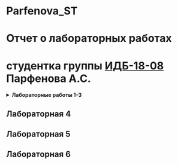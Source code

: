 # Parfenova_ST
# Отчет о лабораторных работах
# студентка группы [ИДБ-18-08](https://github.com/Parofeen/Parfenova_ST/wiki) Парфенова А.С.

<details> 
  <summary><b> Лабораторные работы 1-3 </summary>
      
## Лабораторная 1

Создание диаграммы прецедентов и диаграммы IDF0 для индивидуального проекта.

Диаграмма IDF0.
![](https://github.com/Parofeen/Parfenova_ST/blob/main/%D0%9B%D0%B0%D0%B11/%D0%BC%D0%BE%D0%B4%D0%B5%D0%BB%D1%8C%20%D1%81%D0%B1%D0%BE%D1%80%D0%BA%D0%B8%20%D0%BB%D0%B5%D0%B3%D0%BE.png)

[Текст для создания диаграммы классов.](https://github.com/Parofeen/Parfenova_ST/blob/main/%D0%9B%D0%B0%D0%B11/%D0%BC%D0%BE%D0%B4%D0%B5%D0%BB%D1%8C%20%D1%81%D0%B1%D0%BE%D1%80%D0%BA%D0%B8%20%D0%BB%D0%B5%D0%B3%D0%BE_2.3.txt)

Диаграмма классов.
![](https://github.com/Parofeen/Parfenova_ST/blob/main/%D0%9B%D0%B0%D0%B11/%D0%BC%D0%BE%D0%B4%D0%B5%D0%BB%D1%8C%20%D1%81%D0%B1%D0%BE%D1%80%D0%BA%D0%B8%20%D0%BB%D0%B5%D0%B3%D0%BE_2.png)

[Текст для создания диаграммы прецедентов.](https://github.com/Parofeen/Parfenova_ST/blob/main/%D0%9B%D0%B0%D0%B11/%D0%BC%D0%BE%D0%B4%D0%B5%D0%BB%D1%8C%20%D1%81%D0%B1%D0%BE%D1%80%D0%BA%D0%B8%20%D0%BB%D0%B5%D0%B3%D0%BE_2.4.txt)

Диаграмма прецедентов.

![](https://github.com/Parofeen/Parfenova_ST/blob/main/%D0%9B%D0%B0%D0%B11/%D0%BC%D0%BE%D0%B4%D0%B5%D0%BB%D1%8C%20%D1%81%D0%B1%D0%BE%D1%80%D0%BA%D0%B8%20%D0%BB%D0%B5%D0%B3%D0%BE_3.png)


[Ссылка на модель, выполненную в программе RAMUS.](https://github.com/Parofeen/Parfenova_ST/blob/main/%D0%9B%D0%B0%D0%B11/%D0%9C%D0%BE%D0%B4%D0%B5%D0%BB%D1%8C%20%D1%81%D0%B1%D0%BE%D1%80%D0%BA%D0%B8%20%D0%BB%D0%B5%D0%B3%D0%BE.rsf)

## Лабораторная 2

Определение подсистемы и надсистемы.

Диаграмма IDF0.

![](https://github.com/Parofeen/Parfenova_ST/blob/main/%D0%BB%D0%B0%D0%B12/01_A0.png)

Сотрудник с помощью средств для работы выполняет заказ гостя по рецепту из продуктов в определенные часы работы, используя кухонное оборудование и соблюдая нормы САНПИНа, регламент.

Декомпозиция.

![](https://github.com/Parofeen/Parfenova_ST/blob/main/%D0%BB%D0%B0%D0%B12/02_A0.png)

**Блок А1:** Сотрудник с помощью средств для работы принимает заказ гостя в определенные часы работы, соблюдая нормы САНПИНа, регламент и передает его на приготовление.

**Блок А2:** Сотрудник готовит заказ с помощью кухонного оборудования из продуктов и полуфабрикатов по определенному рецепту в определенные часы работы с соблюдением норм САНПИНа, регламента, после чего блюдо подается. 

**Блок А3:** Сотрудник с помощью средств для работы подает готовое блюдо гостю в определенные часы работы, соблюдая нормы САНПИНа, регламент,также сотрудник предварительно проверяет на соответствие готовое блюдо и ранее сделанный заказ, после чего гость расплачивается и на выходе мы получаем оплату и выполненный заказ.

Диаграмма потоков (DFD) в блоке "Принятие заказа".

![](https://github.com/Parofeen/Parfenova_ST/blob/main/%D0%BB%D0%B0%D0%B12/03_A1.png)

Сотрудник оформляет заказ в специальной форме, в которых он может косвенно взаимодействовать с базами данных сотрудников и заказов. Шаблон формы оформления заказов создаётся в в определенные часы работы, соблюдая нормы САНПИНа, регламент, заполняя форму данными заказа гостя. После оформления сотрудник сможет закрыть заказ, если это потребуется, а доступ к списку позволяет проверить правильность выполнения заказа.

Диаграмма прецедентов.

![](https://github.com/Parofeen/Parfenova_ST/blob/main/%D0%BB%D0%B0%D0%B12/%D0%B4%D0%B8%D0%B0%D0%B3%D1%80_%D0%BF%D1%80%D0%B5%D1%86%D0%B5%D0%B4%D0%B5%D0%BD%D1%82%D0%BE%D0%B2.png)

[Текст для создания диаграммы прецедентов.](https://github.com/Parofeen/Parfenova_ST/blob/main/%D0%BB%D0%B0%D0%B12/%D0%B4%D0%B8%D0%B0%D0%B3%D1%80_%D0%BF%D1%80%D0%B5%D1%86%D0%B5%D0%B4%D0%B5%D0%BD%D1%82%D0%BE%D0%B2.txt)


[Ссылка на модель, выполненную в программе RAMUS.](https://github.com/Parofeen/Parfenova_ST/blob/main/%D0%BB%D0%B0%D0%B12/%D0%A0%D0%B0%D0%B1%D0%BE%D1%82%D0%B0%20%D1%80%D0%B5%D1%81%D1%82%D0%BE%D1%80%D0%B0%D0%BD%D0%B0.rsf)

## Лабораторная 3

Определение способов существования информации.

Диаграмма DFD.

![](https://github.com/Parofeen/Parfenova_ST/blob/main/%D0%BB%D0%B0%D0%B13/DFD%20(A3).png)

Сотрудник с помощью средства для работы открывает форму заказа, заполняет его информацией о номере стола, после чего (через какое-то время или сразу) заполняет заказ информацией о блюдах из БД: Меню. После заполнения автоматически обновляется БД: Заказы. 

Информация из заполненного заказа (блюда, стол, сотрудник, общая сумма заказа) передается в форму оплаты, где проверяется соответствие приготовленного и заказанного гостем, после чего происходит оплата и обновление информации о выполненности заказа в БД. 

Диаграмма последовательностей. 

![](https://github.com/Parofeen/Parfenova_ST/blob/main/%D0%BB%D0%B0%D0%B13/%D0%B4%D0%B8%D0%B0%D0%B3%D1%80%D0%B0%D0%BC%D0%BC%D0%B01.png)

На диаграмме отражена работа функционального блока "Форма заказа": успешный процесс создания записи в БД.

[Текст для создания диаграммы.](https://github.com/Parofeen/Parfenova_ST/blob/main/%D0%BB%D0%B0%D0%B13/%D0%B4%D0%B8%D0%B0%D0%B3%D1%80%D0%B0%D0%BC%D0%BC%D0%B01.txt)

ER-диаграмма.

![](https://github.com/Parofeen/Parfenova_ST/blob/main/%D0%BB%D0%B0%D0%B13/%D0%B4%D0%B8%D0%B0%D0%B3%D1%80%D0%B0%D0%BC%D0%BC%D0%B02.png)

Заказ- запись в таблице Заказы в базе данных, которая относится к информационным потокам. 

Атрибуты заказа: ID, Номер стола, Официант.

[Текст для создания диаграммы.](https://github.com/Parofeen/Parfenova_ST/blob/main/%D0%BB%D0%B0%D0%B13/%D0%B4%D0%B8%D0%B0%D0%B3%D1%80%D0%B0%D0%BC%D0%BC%D0%B02.txt)


[Ссылка на модель, выполненную в программе RAMUS.](https://github.com/Parofeen/Parfenova_ST/blob/main/%D0%BB%D0%B0%D0%B13/%D0%A0%D0%B0%D0%B1%D0%BE%D1%82%D0%B0%20%D1%80%D0%B5%D1%81%D1%82%D0%BE%D1%80%D0%B0%D0%BD%D0%B0.rsf)

</details>

## Лабораторная 4

## Лабораторная 5

## Лабораторная 6
